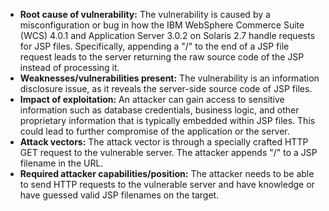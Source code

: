 - **Root cause of vulnerability:** The vulnerability is caused by a misconfiguration or bug in how the IBM WebSphere Commerce Suite (WCS) 4.0.1 and Application Server 3.0.2 on Solaris 2.7 handle requests for JSP files. Specifically, appending a "/" to the end of a JSP file request leads to the server returning the raw source code of the JSP instead of processing it.
- **Weaknesses/vulnerabilities present:** The vulnerability is an information disclosure issue, as it reveals the server-side source code of JSP files.
- **Impact of exploitation:** An attacker can gain access to sensitive information such as database credentials, business logic, and other proprietary information that is typically embedded within JSP files. This could lead to further compromise of the application or the server.
- **Attack vectors:** The attack vector is through a specially crafted HTTP GET request to the vulnerable server. The attacker appends "/" to a JSP filename in the URL.
- **Required attacker capabilities/position:** The attacker needs to be able to send HTTP requests to the vulnerable server and have knowledge or have guessed valid JSP filenames on the target.